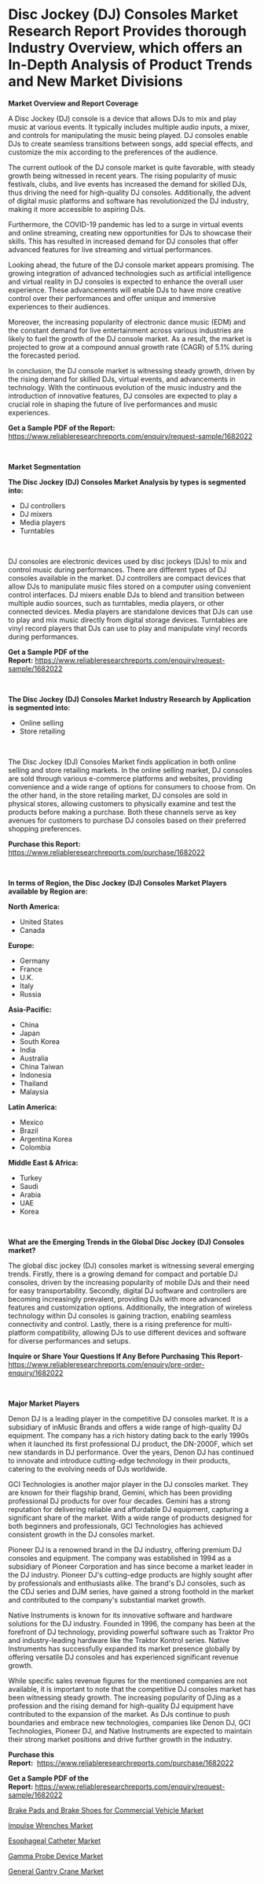 <p><h1>Disc Jockey (DJ) Consoles Market Research Report Provides thorough Industry Overview, which offers an In-Depth Analysis of Product Trends and New Market Divisions</h1></p><p><strong>Market Overview and Report Coverage</strong></p>
<p><p>A Disc Jockey (DJ) console is a device that allows DJs to mix and play music at various events. It typically includes multiple audio inputs, a mixer, and controls for manipulating the music being played. DJ consoles enable DJs to create seamless transitions between songs, add special effects, and customize the mix according to the preferences of the audience.</p><p>The current outlook of the DJ console market is quite favorable, with steady growth being witnessed in recent years. The rising popularity of music festivals, clubs, and live events has increased the demand for skilled DJs, thus driving the need for high-quality DJ consoles. Additionally, the advent of digital music platforms and software has revolutionized the DJ industry, making it more accessible to aspiring DJs.</p><p>Furthermore, the COVID-19 pandemic has led to a surge in virtual events and online streaming, creating new opportunities for DJs to showcase their skills. This has resulted in increased demand for DJ consoles that offer advanced features for live streaming and virtual performances.</p><p>Looking ahead, the future of the DJ console market appears promising. The growing integration of advanced technologies such as artificial intelligence and virtual reality in DJ consoles is expected to enhance the overall user experience. These advancements will enable DJs to have more creative control over their performances and offer unique and immersive experiences to their audiences.</p><p>Moreover, the increasing popularity of electronic dance music (EDM) and the constant demand for live entertainment across various industries are likely to fuel the growth of the DJ console market. As a result, the market is projected to grow at a compound annual growth rate (CAGR) of 5.1% during the forecasted period.</p><p>In conclusion, the DJ console market is witnessing steady growth, driven by the rising demand for skilled DJs, virtual events, and advancements in technology. With the continuous evolution of the music industry and the introduction of innovative features, DJ consoles are expected to play a crucial role in shaping the future of live performances and music experiences.</p></p>
<p><strong>Get a Sample PDF of the Report:</strong> <a href="https://www.reliableresearchreports.com/enquiry/request-sample/1682022">https://www.reliableresearchreports.com/enquiry/request-sample/1682022</a></p>
<p>&nbsp;</p>
<p><strong>Market Segmentation</strong></p>
<p><strong>The Disc Jockey (DJ) Consoles Market Analysis by types is segmented into:</strong></p>
<p><ul><li>DJ controllers</li><li>DJ mixers</li><li>Media players</li><li>Turntables</li></ul></p>
<p>&nbsp;</p>
<p><p>DJ consoles are electronic devices used by disc jockeys (DJs) to mix and control music during performances. There are different types of DJ consoles available in the market. DJ controllers are compact devices that allow DJs to manipulate music files stored on a computer using convenient control interfaces. DJ mixers enable DJs to blend and transition between multiple audio sources, such as turntables, media players, or other connected devices. Media players are standalone devices that DJs can use to play and mix music directly from digital storage devices. Turntables are vinyl record players that DJs can use to play and manipulate vinyl records during performances.</p></p>
<p><strong>Get a Sample PDF of the Report:</strong>&nbsp;<a href="https://www.reliableresearchreports.com/enquiry/request-sample/1682022">https://www.reliableresearchreports.com/enquiry/request-sample/1682022</a></p>
<p>&nbsp;</p>
<p><strong>The Disc Jockey (DJ) Consoles Market Industry Research by Application is segmented into:</strong></p>
<p><ul><li>Online selling</li><li>Store retailing</li></ul></p>
<p>&nbsp;</p>
<p><p>The Disc Jockey (DJ) Consoles Market finds application in both online selling and store retailing markets. In the online selling market, DJ consoles are sold through various e-commerce platforms and websites, providing convenience and a wide range of options for consumers to choose from. On the other hand, in the store retailing market, DJ consoles are sold in physical stores, allowing customers to physically examine and test the products before making a purchase. Both these channels serve as key avenues for customers to purchase DJ consoles based on their preferred shopping preferences.</p></p>
<p><strong>Purchase this Report:</strong>&nbsp; <a href="https://www.reliableresearchreports.com/purchase/1682022">https://www.reliableresearchreports.com/purchase/1682022</a></p>
<p>&nbsp;</p>
<p><strong>In terms of Region, the Disc Jockey (DJ) Consoles Market Players available by Region are:</strong></p>
<p>
    <p> <strong> North America: </strong>
        <ul>
            <li>United States</li>
            <li>Canada</li>
        </ul>
        </p> 
    <p> <strong> Europe: </strong>
        <ul>
            <li>Germany</li>
            <li>France</li>
            <li>U.K.</li>
            <li>Italy</li>
            <li>Russia</li>
        </ul>
        </p> 
    <p> <strong> Asia-Pacific: </strong>
        <ul>
            <li>China</li>
            <li>Japan</li>
            <li>South Korea</li>
            <li>India</li>
            <li>Australia</li>
            <li>China Taiwan</li>
            <li>Indonesia</li>
            <li>Thailand</li>
            <li>Malaysia</li>
        </ul>
        </p> 
    <p> <strong> Latin America: </strong>
        <ul>
            <li>Mexico</li>
            <li>Brazil</li>
            <li>Argentina Korea</li>
            <li>Colombia</li>
        </ul>
        </p> 
    <p> <strong> Middle East & Africa: </strong>
        <ul>
            <li>Turkey</li>
            <li>Saudi</li>
            <li>Arabia</li>
            <li>UAE</li>
            <li>Korea</li>
        </ul>
    </p>
    </p>
<p>&nbsp;</p>
<p><strong>What are the Emerging Trends in the Global Disc Jockey (DJ) Consoles market?</strong></p>
<p><p>The global disc jockey (DJ) consoles market is witnessing several emerging trends. Firstly, there is a growing demand for compact and portable DJ consoles, driven by the increasing popularity of mobile DJs and their need for easy transportability. Secondly, digital DJ software and controllers are becoming increasingly prevalent, providing DJs with more advanced features and customization options. Additionally, the integration of wireless technology within DJ consoles is gaining traction, enabling seamless connectivity and control. Lastly, there is a rising preference for multi-platform compatibility, allowing DJs to use different devices and software for diverse performances and setups.</p></p>
<p><strong>Inquire or Share Your Questions If Any Before Purchasing This Report</strong>- <a href="https://www.reliableresearchreports.com/enquiry/pre-order-enquiry/1682022">https://www.reliableresearchreports.com/enquiry/pre-order-enquiry/1682022</a></p>
<p>&nbsp;</p>
<p><strong>Major Market Players</strong></p>
<p><p>Denon DJ is a leading player in the competitive DJ consoles market. It is a subsidiary of inMusic Brands and offers a wide range of high-quality DJ equipment. The company has a rich history dating back to the early 1990s when it launched its first professional DJ product, the DN-2000F, which set new standards in DJ performance. Over the years, Denon DJ has continued to innovate and introduce cutting-edge technology in their products, catering to the evolving needs of DJs worldwide.</p><p>GCI Technologies is another major player in the DJ consoles market. They are known for their flagship brand, Gemini, which has been providing professional DJ products for over four decades. Gemini has a strong reputation for delivering reliable and affordable DJ equipment, capturing a significant share of the market. With a wide range of products designed for both beginners and professionals, GCI Technologies has achieved consistent growth in the DJ consoles market.</p><p>Pioneer DJ is a renowned brand in the DJ industry, offering premium DJ consoles and equipment. The company was established in 1994 as a subsidiary of Pioneer Corporation and has since become a market leader in the DJ industry. Pioneer DJ's cutting-edge products are highly sought after by professionals and enthusiasts alike. The brand's DJ consoles, such as the CDJ series and DJM series, have gained a strong foothold in the market and contributed to the company's substantial market growth.</p><p>Native Instruments is known for its innovative software and hardware solutions for the DJ industry. Founded in 1996, the company has been at the forefront of DJ technology, providing powerful software such as Traktor Pro and industry-leading hardware like the Traktor Kontrol series. Native Instruments has successfully expanded its market presence globally by offering versatile DJ consoles and has experienced significant revenue growth.</p><p>While specific sales revenue figures for the mentioned companies are not available, it is important to note that the competitive DJ consoles market has been witnessing steady growth. The increasing popularity of DJing as a profession and the rising demand for high-quality DJ equipment have contributed to the expansion of the market. As DJs continue to push boundaries and embrace new technologies, companies like Denon DJ, GCI Technologies, Pioneer DJ, and Native Instruments are expected to maintain their strong market positions and drive further growth in the industry.</p></p>
<p><strong>Purchase this Report:</strong>&nbsp;&nbsp;<a href="https://www.reliableresearchreports.com/purchase/1682022">https://www.reliableresearchreports.com/purchase/1682022</a></p>
<p></p>
<p><strong>Get a Sample PDF of the Report:</strong>&nbsp;<a href="https://www.reliableresearchreports.com/enquiry/request-sample/1682022">https://www.reliableresearchreports.com/enquiry/request-sample/1682022</a></p>
<p><p><a href="https://www.linkedin.com/pulse/decoding-brake-pads-shoes-commercial-vehicle-market-deep-dive/">Brake Pads and Brake Shoes for Commercial Vehicle Market</a></p><p><a href="https://github.com/sofyaavrova/Market-Research-Report-List-1/blob/main/impulse-wrenches-market.md">Impulse Wrenches Market</a></p><p><a href="https://medium.com/@abhishekreliable23/esophageal-catheter-market-size-cagr-trends-2024-2030-a38063a84e9f">Esophageal Catheter Market</a></p><p><a href="https://medium.com/@amrutreliable23/gamma-probe-device-market-size-cagr-trends-2024-2030-09d6cdba8c38">Gamma Probe Device Market</a></p><p><a href="https://github.com/merzlyukov93/Market-Research-Report-List-1/blob/main/general-gantry-crane-market.md">General Gantry Crane Market</a></p></p>